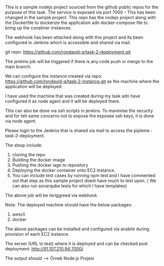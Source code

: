 This is a sample nodejs project sourced from the github public repos for the purpose of this task.
The service is exposed via port 7000 - This has been changed in the sample project.
This repo has the nodejs project along with the Dockerfile to dockerize the application adn docker-compose file to bring up the conatiner instances.

The webhook has been attached along with this project and its been configured in Jenkins which is accessible and shared via mail.

git repo: https://github.com/rondavid-q/task-2-deployment.git

The jenkins job will be triggered if there is any code push or merge to the main branch.

We can configure the instance created via repo: https://github.com/rondavid-q/task-2-instance.git as the machine where the application will be deployed.

I have used the machine that was created during my task adn have configured it as node agent and it will be deployed there.

This can also be done via ssh scripts in jenkins. To maximise the security and for teh same concerns not to expose the exposee ssh keys, it is done via node agent.

Please login to the Jenkins that is shared via mail to access the pipleine : task-2-deployment.

The stesp include:
1. cloning the repo
2. Building the docker image
3. Pushing the docker iage to repository
4. Deploying the docker container onto EC2 instance.
5. You can include test cases by running npm test and I have commented out that step as this sample project doest have much to test upon. ( We can also run sonarqube tests for which I have templates)

The above job will be teriggreed via webhook

Note:
The deployed machine should have the below packages:

1. awscli
2. docker

The above packages can be installed and configured via ansbile during provision of each EC2 instance.


The server (URL to test) where it is deployed and can be checked post deployment: http://91.107.210.94:7000/

The output should --> Örnek Node.js Projesi

